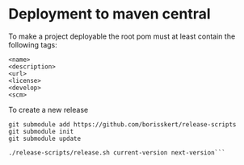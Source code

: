# Deployment to maven central

To make a project deployable the root pom must at least contain the following tags:
```
<name>
<description>
<url>
<license>
<develop>
<scm>
```

To create a new release 

```
git submodule add https://github.com/borisskert/release-scripts
git submodule init
git submodule update
 
./release-scripts/release.sh current-version next-version```

